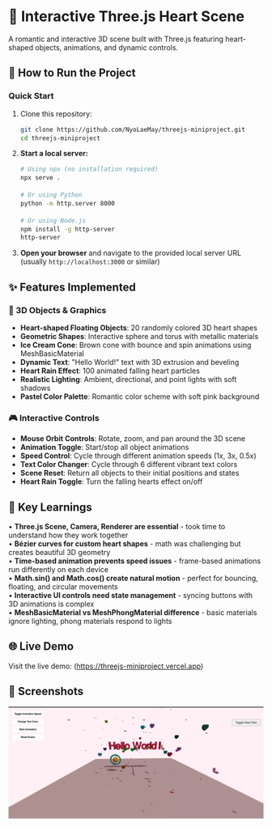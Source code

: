 # 💖 Interactive Three.js Heart Scene

A romantic and interactive 3D scene built with Three.js featuring heart-shaped objects, animations, and dynamic controls.

## 🚀 How to Run the Project

### Quick Start

1. Clone this repository:

   ```bash
   git clone https://github.com/NyoLaeMay/threejs-miniproject.git
   cd threejs-miniproject
   ```

2. **Start a local server:**

   ```bash
   # Using npx (no installation required)
   npx serve .

   # Or using Python
   python -m http.server 8000

   # Or using Node.js
   npm install -g http-server
   http-server
   ```

3. **Open your browser** and navigate to the provided local server URL (usually `http://localhost:3000` or similar)

## ✨ Features Implemented

### 🎨 3D Objects & Graphics

- **Heart-shaped Floating Objects**: 20 randomly colored 3D heart shapes
- **Geometric Shapes**: Interactive sphere and torus with metallic materials
- **Ice Cream Cone**: Brown cone with bounce and spin animations using MeshBasicMaterial
- **Dynamic Text**: "Hello World!" text with 3D extrusion and beveling
- **Heart Rain Effect**: 100 animated falling heart particles
- **Realistic Lighting**: Ambient, directional, and point lights with soft shadows
- **Pastel Color Palette**: Romantic color scheme with soft pink background

### 🎮 Interactive Controls

- **Mouse Orbit Controls**: Rotate, zoom, and pan around the 3D scene
- **Animation Toggle**: Start/stop all object animations
- **Speed Control**: Cycle through different animation speeds (1x, 3x, 0.5x)
- **Text Color Changer**: Cycle through 6 different vibrant text colors
- **Scene Reset**: Return all objects to their initial positions and states
- **Heart Rain Toggle**: Turn the falling hearts effect on/off

## 🧠 Key Learnings

• **Three.js Scene, Camera, Renderer are essential** - took time to understand how they work together  
• **Bézier curves for custom heart shapes** - math was challenging but creates beautiful 3D geometry  
• **Time-based animation prevents speed issues** - frame-based animations run differently on each device  
• **Math.sin() and Math.cos() create natural motion** - perfect for bouncing, floating, and circular movements  
• **Interactive UI controls need state management** - syncing buttons with 3D animations is complex  
• **MeshBasicMaterial vs MeshPhongMaterial difference** - basic materials ignore lighting, phong materials respond to lights

## 🌐 Live Demo

Visit the live demo: (https://threejs-miniproject.vercel.app)

## 📸 Screenshots

![Three.js Heart Scene](assets/image.png "My Heart Scene")
